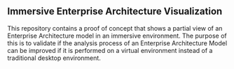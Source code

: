 Immersive Enterprise Architecture Visualization
---------------

This repository contains a proof of concept that shows a partial view of an Enterprise Architecture model  in an immersive environment. The purpose of this is to validate if the analysis process of an Enterprise Architecture Model can be improved if it is performed on a virtual environment instead of a traditional desktop environment.


